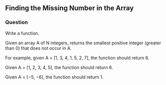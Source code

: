 ## Finding the Missing Number in the Array
### Question
Write a function.

Given an array A of N integers, returns the smallest positive integer (greater than 0) that does not occur in A.

For example, given A = [1, 3, 4, 1, 5, 2, 7], the function should return 6.

Given A = [1, 2, 3, 4, 5], the function should return 6.

Given A = [−5, −6], the function should return 1.